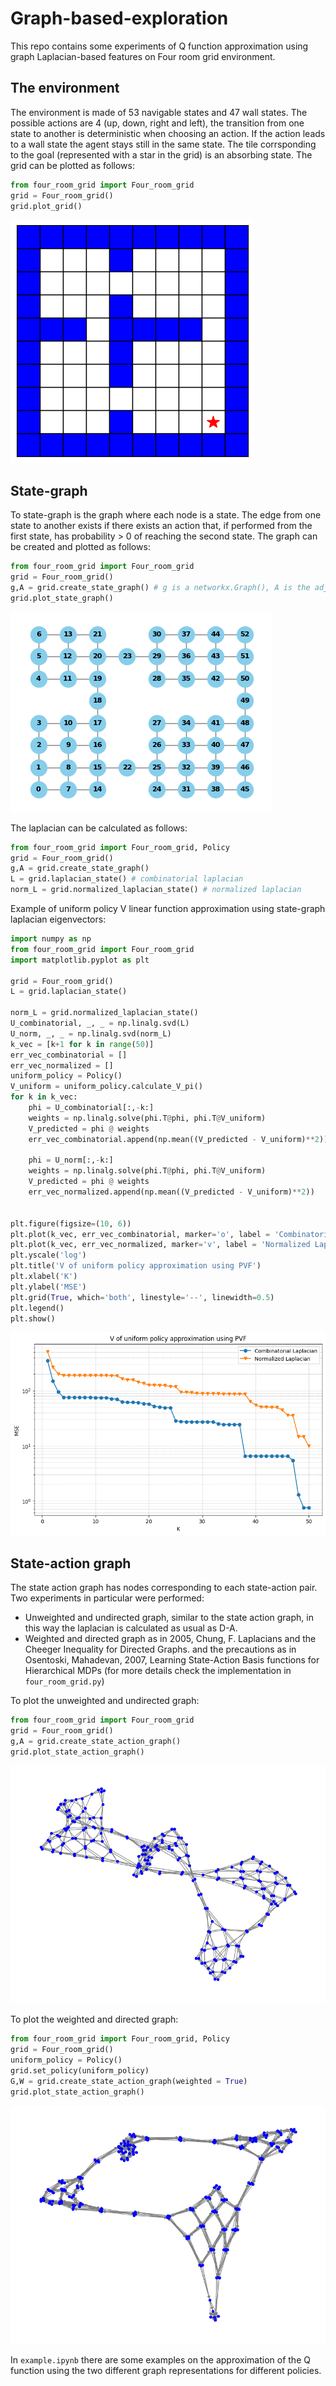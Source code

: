 # Graph-based-exploration
This repo contains some experiments of Q function approximation using graph Laplacian-based features on Four room grid environment.
## The environment
The environment is made of 53 navigable states and 47 wall states. The possible actions are 4 (up, down, right and left), the transition from one state to another is deterministic when choosing an action. If the action leads to a wall state the agent stays still in the same state. The tile corrsponding to the goal (represented with a star in the grid) is an absorbing state.
The grid can be plotted as follows:
```python
from four_room_grid import Four_room_grid
grid = Four_room_grid()
grid.plot_grid()
```
![A visual representation of the Four Room Grid environment](images/four_room_grid.png)

## State-graph
To state-graph is the graph where each node is a state. The edge from one state to another exists if there exists an action that, if performed from the first state, has probability > 0 of reaching the second state. The graph can be created and plotted as follows:
```python
from four_room_grid import Four_room_grid
grid = Four_room_grid()
g,A = grid.create_state_graph() # g is a networkx.Graph(), A is the adjacency matrix
grid.plot_state_graph()
```
![A visual representation of the state-graph](images/state_graph.png)

The laplacian can be calculated as follows:

```python
from four_room_grid import Four_room_grid, Policy
grid = Four_room_grid()
g,A = grid.create_state_graph()
L = grid.laplacian_state() # combinatorial laplacian
norm_L = grid.normalized_laplacian_state() # normalized laplacian
```
Example of uniform policy V linear function approximation using state-graph laplacian eigenvectors:
```python
import numpy as np
from four_room_grid import Four_room_grid
import matplotlib.pyplot as plt

grid = Four_room_grid()
L = grid.laplacian_state()

norm_L = grid.normalized_laplacian_state()
U_combinatorial, _, _ = np.linalg.svd(L)
U_norm, _, _ = np.linalg.svd(norm_L)
k_vec = [k+1 for k in range(50)]
err_vec_combinatorial = []
err_vec_normalized = []
uniform_policy = Policy()
V_uniform = uniform_policy.calculate_V_pi()
for k in k_vec:
    phi = U_combinatorial[:,-k:]
    weights = np.linalg.solve(phi.T@phi, phi.T@V_uniform)
    V_predicted = phi @ weights
    err_vec_combinatorial.append(np.mean((V_predicted - V_uniform)**2))

    phi = U_norm[:,-k:]
    weights = np.linalg.solve(phi.T@phi, phi.T@V_uniform)
    V_predicted = phi @ weights
    err_vec_normalized.append(np.mean((V_predicted - V_uniform)**2))


plt.figure(figsize=(10, 6))
plt.plot(k_vec, err_vec_combinatorial, marker='o', label = 'Combinatorial Laplacian')
plt.plot(k_vec, err_vec_normalized, marker='v', label = 'Normalized Laplacian')
plt.yscale('log')
plt.title('V of uniform policy approximation using PVF')
plt.xlabel('K')
plt.ylabel('MSE')
plt.grid(True, which='both', linestyle='--', linewidth=0.5)
plt.legend()
plt.show()
```
![V function approximation using PVF example](images/V_function_approx.png)

## State-action graph
The state action graph has nodes corresponding to each state-action pair.
Two experiments in particular were performed:
  - Unweighted and undirected graph, similar to the state action graph, in this way the laplacian is calculated as usual as D-A.
  - Weighted and directed graph as in 2005, Chung, F. Laplacians and the Cheeger Inequality for Directed Graphs. and the precautions as in Osentoski, Mahadevan, 2007, Learning State-Action    Basis functions for Hierarchical MDPs (for more details check the implementation in ```four_room_grid.py```)

To plot the unweighted and undirected graph:

```python
from four_room_grid import Four_room_grid
grid = Four_room_grid()
g,A = grid.create_state_action_graph()
grid.plot_state_action_graph()
```
![Visualization of the unweighted and undirected state-action graph](images/unweighted_undirected_state_action_graph.png)

To plot the weighted and directed graph:
```python
from four_room_grid import Four_room_grid, Policy
grid = Four_room_grid()
uniform_policy = Policy()
grid.set_policy(uniform_policy)
G,W = grid.create_state_action_graph(weighted = True)
grid.plot_state_action_graph()
```
![Visualization of the weighted and directed state-action graph](images/weighted_directed_state_action_graph.png)

In ```example.ipynb``` there are some examples on the approximation of the Q function using the two different graph representations for different policies.




